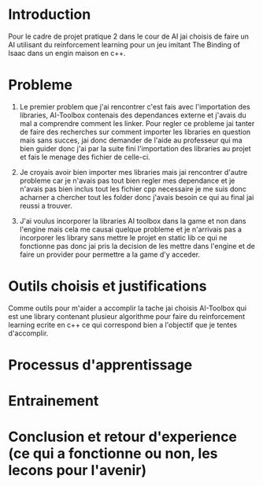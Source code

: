 # Introduction
Pour le cadre de projet pratique 2 dans le cour de AI jai choisis de faire un AI utilisant du reinforcement learning
pour un jeu imitant The Binding of Isaac dans un engin maison en c++. 

# Probleme
1. Le premier problem que j'ai rencontrer c'est fais avec l'importation des libraries, AI-Toolbox contenais des
dependances externe et j'avais du mal a comprendre comment les linker. Pour regler ce probleme jai tanter de faire des recherches
sur comment importer les libraries en question mais sans succes, jai donc demander de l'aide au professeur qui ma bien guider donc
j'ai par la suite fini l'importation des libraries au projet et fais le menage des fichier de celle-ci.

2. Je croyais avoir bien importer mes libraries mais jai rencontrer d'autre probleme car je n'avais pas tout bien regler mes dependance
et je n'avais pas bien inclus tout les fichier cpp necessaire je me suis donc acharner a chercher tout les folder donc j'avais besoin ce 
qui au final jai reussi a trouver.

3. J'ai voulus incorporer la libraries AI toolbox dans la game et non dans l'engine mais cela me causai quelque probleme et je n'arrivais pas
a incorporer les library sans mettre le projet en static lib ce qui ne fonctionne pas donc jai pris la decision de les mettre dans l'engine
et de faire un provider pour permettre a la game d'y acceder.

# Outils choisis et justifications
Comme outils pour m'aider a accomplir la tache jai choisis AI-Toolbox qui est une library contenant plusieur algorithme 
pour faire du reinforcement learning ecrite en c++ ce qui correspond bien a l'objectif que je tentes d'accomplir.

# Processus d'apprentissage

# Entrainement

# Conclusion et retour d'experience (ce qui a fonctionne ou non, les lecons pour l'avenir)